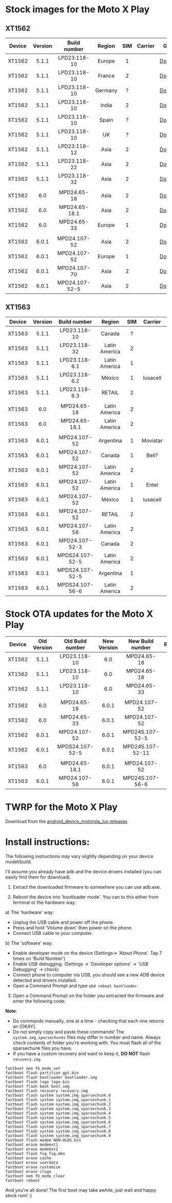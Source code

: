 # Stock images for the Moto X Play

## XT1562
|Device |Version|Build number |Region         |SIM|Carrier |GitHub|Torrent|
|:-----:|:-----:|:-----------:|:-------------:|:-:|:------:|:----:|:-----:|
|XT1562 | 5.1.1 |LPD23.118-10 |Europe         | 1 |        |[Download](https://github.com/motoxplay/stock/releases/download/v5.1.1/X_Play_Europe_Retail_XT1562_LPD23.118-10_CFC.xml.zip)||
|XT1562 | 5.1.1 |LPD23.118-10 |France         | 2 |        |[Download](https://github.com/motoxplay/stock/releases/download/v5.1.1/X_Play_France_Retail_XT1562_LPD23.118-10_CFC.xml.zip)||
|XT1562 | 5.1.1 |LPD23.118-10 |Germany        | ? |        |[Download](https://github.com/motoxplay/stock/releases/download/v5.1.1/X_Play_Germany_Retail_XT1562_LPD23.118-10_CFC.xml.zip)||
|XT1562 | 5.1.1 |LPD23.118-10 |India          | 2 |        |[Download](https://github.com/motoxplay/stock/releases/download/v5.1.1/X_Play_Retail_India_XT1562_LPD23.118-10_CFC.xml.zip)|[Torrent](http://forum.xda-developers.com/attachment.php?attachmentid=3573772&d=1449925633)|
|XT1562 | 5.1.1 |LPD23.118-10 |Spain          | ? |        |[Download](https://github.com/motoxplay/stock/releases/download/v5.1.1/X_Play_Spain_Retail_XT1562_LPD23.118-10_CFC.xml.zip)||
|XT1562 | 5.1.1 |LPD23.118-10 |UK             | ? |        |[Download](https://github.com/motoxplay/stock/releases/download/v5.1.1/X_Play_UK_Retail_XT1562_LPD23.118-10_CFC.xml.zip)||
|XT1562 | 5.1.1 |LPD23.118-12 |Asia           | 2 |        |[Download](https://github.com/motoxplay/stock/releases/download/v5.1.1/XT1562_LUX_RETASIA_DS_5.1.1_LPD23.118-12_CFC.xml.zip)||
|XT1562 | 5.1.1 |LPD23.118-22 |Asia           | 2 |        |[Download](https://github.com/motoxplay/stock/releases/download/v5.1.1/XT1562_LUX_RETASIA_DS_5.1.1_LPD23.118-22_CFC.xml.zip)||
|XT1562 | 5.1.1 |LPD23.118-32 |Asia           | 2 |        |[Download](https://github.com/motoxplay/stock/releases/download/v5.1.1/XT1562_LUX_RETASIA_DS_5.1.1_LPD23.118-32_CFC_v2.xml.zip)||
| |||||||||
|XT1562 | 6.0   |MPD24.65-18  |Asia           | 2 |        |[Download](https://github.com/motoxplay/stock/releases/download/v6.0.0/XT1562_LUX_RETASIA_DS_6.0_MPD24.65-18_CFC.xml.zip)||
|XT1562 | 6.0   |MPD24.65-18.1|Asia           | 2 |        |[Download](https://github.com/motoxplay/stock/releases/download/v6.0.0/XT1562_LUX_RETASIA_DS_6.0_MPD24.65-18.1_CFC.xml.zip)||
|XT1562 | 6.0   |MPD24.65-33  |Europe         | 1 |        |[Download](https://github.com/motoxplay/stock/releases/download/v6.0.0/XT1562_LUX_RETEU_6.0_MPD24.65-33_CFC.xml.zip)||
| ||||||||
|XT1562 | 6.0.1 |MPD24.107-52 |Asia           | 2 |        |[Download](https://github.com/motoxplay/stock/releases/download/v6.0.1/XT1562_LUX_RETASIA_DS_6.0.1_MPD24.107-52.xml.zip)||
|XT1562 | 6.0.1 |MPD24.107-52 |Europe         | 1 |        |[Download](https://github.com/motoxplay/stock/releases/download/v6.0.1/XT1562_LUX_RETEU_6.0.1_MPD24.107-52.xml.zip)||
|XT1562 | 6.0.1 |MPD24.107-70 |Asia           | 2 |        |[Download](https://github.com/motoxplay/stock/releases/download/v6.0.1/XT1562_LUX_RETASIA_DS_6.0.1_MPD24.107-70.xml.zip)||
|XT1562 | 6.0.1 |MPD24.107-52-5|Asia          | 2 |        |[Download](https://github.com/motoxplay/stock/releases/download/v6.0.1/XT1562_LUX_RETASIA_DS_6.0.1_MPDS24.107-52-5.xml.zip)||

## XT1563
|Device |Version|Build number |Region         |SIM|Carrier |GitHub|Torrent|
|:-----:|:-----:|:-----------:|:-------------:|:-:|:------:|:----:|:-----:|
|XT1563 | 5.1.1 |LPD23.118-10 |Canada         | ? |        |[Download](https://github.com/motoxplay/stock/releases/download/v5.1.1/XT1563_LUX_RETCA_5.1.1_LPD23.118-10_CFC.xml.zip)||
|XT1563 | 5.1.1 |LPD23.118-32 |Latin America  | 2 |        |[Download](https://github.com/motoxplay/stock/releases/download/v5.1.1/XT1563_LUX_RETLA_DS_5.1.1_LPD23.118-32_CFC_v2.xml.zip)||
|XT1563 | 5.1.1 |LPD23.118-6.1|Latin America  | 1 |        |[Download](https://github.com/motoxplay/stock/releases/download/v5.1.1/XT1563_LUX_RETLA_5.1.1_LPD23.118-6.1_CFC.xml.zip)||
|XT1563 | 5.1.1 |LPD23.118-6.2|México         | 1 |Iusacell|[Download](https://github.com/motoxplay/stock/releases/download/v5.1.1/XT1563_LUX_RETLA-IUSMX_5.1.1_LPD23.118-6.2_CFC.xml.zip)||
|XT1563 | 5.1.1 |LPD23.118-6.3|RETAIL         | 2 |        |[Download](https://github.com/motoxplay/stock/releases/download/v5.1.1/XT1563_LUX_RETAIL_DS_5.1.1_LPD23.118-6.3_CFC.xml.zip)||
| ||||||||
|XT1563 | 6.0   |MPD24.65-18  |Latin America  | 2 |        |[Download](https://github.com/motoxplay/stock/releases/download/v6.0.0/XT1563_LUX_RETLA_DS_6.0_MPD24.65-18_CFC_V2.xml.zip)||
|XT1563 | 6.0   |MPD24.65-18.1|Latin America  | 2 |        |[Download](https://github.com/motoxplay/stock/releases/download/v6.0.0/XT1563_LUX_RETLA_DS_6.0_MPD24.65-18.1_CFC.xml.zip)||
| ||||||||
|XT1563 | 6.0.1 |MPD24.107-52 |Argentina      | 1 |Movistar|[Download](https://github.com/motoxplay/stock/releases/download/v6.0.1/XT1563_LUX_RETAR-MOVSTLA_6.0.1_MPD24.107-52.xml.zip)||
|XT1563 | 6.0.1 |MPD24.107-52 |Canada         | 1 |Bell?   |[Download](https://github.com/motoxplay/stock/releases/download/v6.0.1/XT1563_LUX_RETCA-BELL_6.0.1_MPD24.107-52.xml.zip)||
|XT1563 | 6.0.1 |MPD24.107-52 |Latin America  | 2 |        |[Download](https://github.com/motoxplay/stock/releases/download/v6.0.1/XT1563_LUX_RETLA_DS_6.0.1_MPD24.107-52.xml.zip)||
|XT1563 | 6.0.1 |MPD24.107-52 |Latin America  | 1 |Entel   |[Download](https://github.com/motoxplay/stock/releases/download/v6.0.1/XT1563_LUX_RETLA-ENTEL_6.0.1_MPD24.107-52-ENTCLLA.xml.zip)||
|XT1563 | 6.0.1 |MPD24.107-52 |México         | 1 |Iusacell|[Download](https://github.com/motoxplay/stock/releases/download/v6.0.1/XT1563_LUX_RETLA-IUSMX_6.0.1_MPD24.107-52.xml.zip)||
|XT1563 | 6.0.1 |MPD24.107-52 |RETAIL         | 2 |        |[Download](https://github.com/motoxplay/stock/releases/download/v6.0.1/XT1563_LUX_RETAIL_DS_6.0.1_MPD24.107-52.xml.zip)||
|XT1563 | 6.0.1 |MPD24.107-56 |Latin America  | 2 |        |[Download](https://github.com/motoxplay/stock/releases/download/v6.0.1/XT1563_LUX_RETLA_DS_6.0.1_MPD24.107-56.xml.zip)||
|XT1563 | 6.0.1 |MPD24.107-52-3|Canada        | 2 |        |[Download](https://github.com/motoxplay/stock/releases/download/v6.0.1/XT1563_LUX_RETCA_6.0.1_MPD24.107-52-3.xml.zip)||
|XT1563 | 6.0.1 |MPDS24.107-52-5|Latin America| 2 |        |[Download](https://github.com/motoxplay/stock/releases/download/v6.0.1/XT1563_LUX_RETLA_DS_6.0.1_MPDS24.107-52-5.xml.zip)||
|XT1563 | 6.0.1 |MPDS24.107-52-5|Argentina    | 1 |        |[Download](https://github.com/motoxplay/stock/releases/download/v6.0.1/XT1563_LUX_RETAR_6.0.1_MPDS24.107-52-5.xml.zip)||
|XT1563 | 6.0.1 |MPDS24.107-56-6|Latin America| 2 |        |[Download](https://github.com/motoxplay/stock/releases/download/v6.0.1/XT1563_LUX_RETLA_DS_6.0.1_MPDS24.107-56-6.xml.zip)||

# Stock OTA updates for the Moto X Play
|Device |Old Version| Old Build number | New Version | New Build number |Region/Type|GitHub|
|:-----:|:---------:|:----------------:|:-----------:|:----------------:|:---------:|:----:|
|XT1562 | 5.1.1     |LPD23.118-10      | 6.0         | MPD24.65-18      |RETASIA    |[Download](https://github.com/motoxplay/stock/releases/download/v6.0.0/file_delta-ota-Blur_Version.23.21.10-24.11.18.lux_retasia_ds.retasiaall.en.03.zip)|
|XT1562 | 5.1.1     |LPD23.118-10      | 6.0         | MPD24.65-18      |RETEU      |[Download](https://github.com/motoxplay/stock/releases/download/v6.0.0/file_delta-ota-Blur_Version.23.21.10-24.11.18.lux_reteu.reteu.en.EU.zip)|
|XT1562 | 5.1.1     |LPD23.118-10      | 6.0         | MPD24.65-33      |RETEU      |[Download](https://github.com/motoxplay/stock/releases/download/v6.0.0/file_delta-ota-Blur_Version.23.21.10-24.41.33.lux_reteu.reteu.en.EU.zip)|
| |||||||
|XT1562 | 6.0       |MPD24.65-18       | 6.0.1       | MPD24.107-52     |RETASIA    |[Download](https://github.com/motoxplay/stock/releases/download/v6.0.1/file_delta-ota-Blur_Version.24.11.18-24.61.52.lux_retasia_ds.retasiaall.en.03.zip)|
|XT1562 | 6.0       |MPD24.65-33       | 6.0.1       | MPD24.107-52     |RETEU      |[Download](https://github.com/motoxplay/stock/releases/download/v6.0.1/file_delta-ota-Blur_Version.24.41.33.lux_reteu.reteu.en.EU.zip)|
|XT1562 | 6.0.1     |MPD24.107-52      | 6.0.1       | MPD24S.107-52-5  |RETASIA    |[Download](https://github.com/motoxplay/stock/releases/download/v6.0.1/file_delta-ota-Blur_Version.MPD24.107-52-MPDS24.107-52-5.lux_retasia_ds.retasiaall.en.03.zip.zip)|
|XT1562 | 6.0.1     |MPDS24.107-52-5   | 6.0.1       | MPD24S.107-52-11 |RETASIA    |[Download](https://github.com/motoxplay/stock/releases/download/v6.0.1/file_delta-ota-Blur_Version.24.201.5.lux_retasia_ds.retasiaall.en.03.zip)|
| |||||||
|XT1563 | 6.0       |MPD24.65-18.1     | 6.0.1       | MPD24.107-52     |RETLA    |[Download](https://github.com/motoxplay/stock/releases/download/v6.0.1/file_delta-ota-Blur_Version.24.61.52.lux_retla_ds.retla.en.01.zip)|
|XT1563 | 6.0.1     |MPD24.107-56      | 6.0.1       | MPD24S.107-56-6  |RETACA     |[Download](https://github.com/motoxplay/stock/releases/download/v6.0.1/file_delta-ota-Blur_Version.MPD24.107-56-MPDS24.107-56-6.lux_retca.retca.en.CA.zip)|


# TWRP for the Moto X Play
Download from the [android_device_motorola_lux releases](https://github.com/motoxplay/android_device_motorola_lux/releases)

# Install instructions:
The following instructions may vary slightly depending on your device model/build.

I'll assume you already have adb and the device drivers installed (you can easily find them for download).

1. Extract the downloaded firmware to somewhere you can use adb.exe.

2. Reboot the device into 'bootloader mode'. You can to this either from terminal or the hardware way.

 a) The 'hardware' way:
  * Unplug the USB cable and power off the phone.
  * Press and hold 'Volume down' then power on the phone.
  * Connect USB cable to your computer.
   
 b) The 'software' way:
  * Enable developer mode on the device (Settings-> 'About Phone'. Tap 7 times on 'Build Number')
  * Enable USB debugging. (Settings -> 'Developer options' -> 'USB Debugging' -> check)
  * Connect phone to computer via USB, you should see a new ADB device detected and drivers installed.
  * Open a Command Prompt and type `abd reboot bootloader`.

3. Open a Command Prompt on the folder you extracted the firmware and enter the following code:

 **Note**: 
  * Do commands manually, one at a time - checking that each one returns an [OKAY].
  * Do not simply copy and paste these commands! The `system.img_sparsechunks` files may differ in number and name. Always check contents of folder you're working with. You must flash all of the sparsechunk files you have.
  * If you have a custom recovery and want to keep it, **DO NOT** flash `recovery.img`

```
fastboot oem fb_mode_set
fastboot flash partition gpt.bin
fastboot flash bootloader bootloader.img
fastboot flash logo logo.bin
fastboot flash boot boot.img
fastboot flash recovery recovery.img
fastboot flash system system.img_sparsechunk.0
fastboot flash system system.img_sparsechunk.1
fastboot flash system system.img_sparsechunk.2
fastboot flash system system.img_sparsechunk.3
fastboot flash system system.img_sparsechunk.4
fastboot flash system system.img_sparsechunk.5
fastboot flash system system.img_sparsechunk.6
fastboot flash system system.img_sparsechunk.7
fastboot flash system system.img_sparsechunk.8
fastboot flash system system.img_sparsechunk.9
fastboot flash modem NON-HLOS.bin
fastboot erase modemst1 
fastboot erase modemst2 
fastboot flash fsg fsg.mbn
fastboot erase cache 
fastboot erase userdata
fastboot erase customize
fastboot erase clogo
fastboot oem fb_mode_clear
fastboot reboot

```
And you're all done! The first boot may take awhile, just wait and happy stock rom! :)
